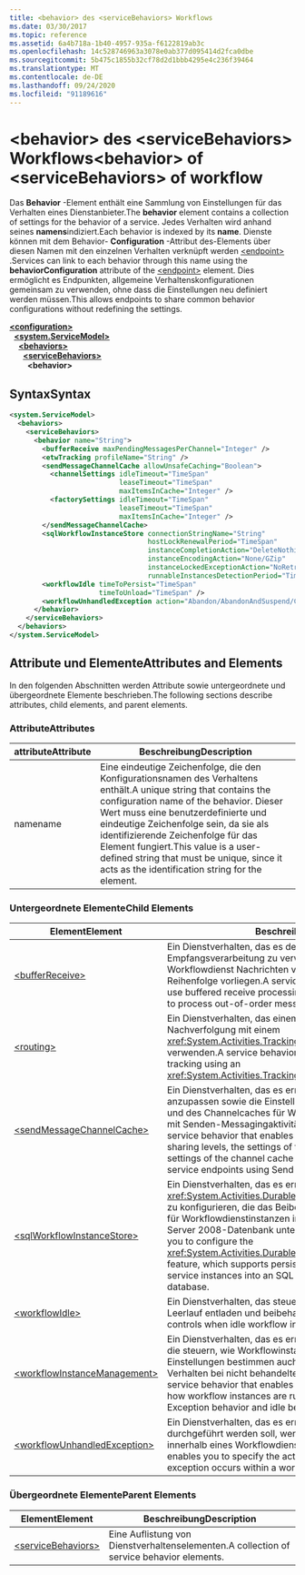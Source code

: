 ```yaml
---
title: <behavior> des <serviceBehaviors> Workflows
ms.date: 03/30/2017
ms.topic: reference
ms.assetid: 6a4b718a-1b40-4957-935a-f6122819ab3c
ms.openlocfilehash: 14c528746963a3078e0ab377d095414d2fca0dbe
ms.sourcegitcommit: 5b475c1855b32cf78d2d1bbb4295e4c236f39464
ms.translationtype: MT
ms.contentlocale: de-DE
ms.lasthandoff: 09/24/2020
ms.locfileid: "91189616"
---
```

# <a name="behavior-of-servicebehaviors-of-workflow"></a><span data-ttu-id="10daf-102">\<behavior> des \<serviceBehaviors> Workflows</span><span class="sxs-lookup"><span data-stu-id="10daf-102">\<behavior> of \<serviceBehaviors> of workflow</span></span>

<span data-ttu-id="10daf-103">Das **Behavior** -Element enthält eine Sammlung von Einstellungen für das Verhalten eines Dienstanbieter.</span><span class="sxs-lookup"><span data-stu-id="10daf-103">The **behavior** element contains a collection of settings for the behavior of a service.</span></span> <span data-ttu-id="10daf-104">Jedes Verhalten wird anhand seines **namens**indiziert.</span><span class="sxs-lookup"><span data-stu-id="10daf-104">Each behavior is indexed by its **name**.</span></span> <span data-ttu-id="10daf-105">Dienste können mit dem Behavior- **Configuration** -Attribut des-Elements über diesen Namen mit den einzelnen Verhalten verknüpft werden [\<endpoint>](../wcf/endpoint-element.md) .</span><span class="sxs-lookup"><span data-stu-id="10daf-105">Services can link to each behavior through this name using the **behaviorConfiguration** attribute of the [\<endpoint>](../wcf/endpoint-element.md) element.</span></span> <span data-ttu-id="10daf-106">Dies ermöglicht es Endpunkten, allgemeine Verhaltenskonfigurationen gemeinsam zu verwenden, ohne dass die Einstellungen neu definiert werden müssen.</span><span class="sxs-lookup"><span data-stu-id="10daf-106">This allows endpoints to share common behavior configurations without redefining the settings.</span></span>  
  
[**\<configuration>**](../configuration-element.md)\
&nbsp;&nbsp;[**\<system.ServiceModel>**](system-servicemodel-of-workflow.md)\
&nbsp;&nbsp;&nbsp;&nbsp;[**\<behaviors>**](behaviors-of-workflow.md)\
&nbsp;&nbsp;&nbsp;&nbsp;&nbsp;&nbsp;[**\<serviceBehaviors>**](servicebehaviors-of-workflow.md)\
&nbsp;&nbsp;&nbsp;&nbsp;&nbsp;&nbsp;&nbsp;&nbsp;**\<behavior>**  
  
## <a name="syntax"></a><span data-ttu-id="10daf-107">Syntax</span><span class="sxs-lookup"><span data-stu-id="10daf-107">Syntax</span></span>  
  
```xml  
<system.ServiceModel>  
  <behaviors>  
    <serviceBehaviors>  
      <behavior name="String">
        <bufferReceive maxPendingMessagesPerChannel="Integer" />
        <etwTracking profileName="String" />
        <sendMessageChannelCache allowUnsafeCaching="Boolean">
          <channelSettings idleTimeout="TimeSpan"
                           leaseTimeout="TimeSpan"
                           maxItemsInCache="Integer" />
          <factorySettings idleTimeout="TimeSpan"
                           leaseTimeout="TimeSpan"
                           maxItemsInCache="Integer" />
        </sendMessageChannelCache>
        <sqlWorkflowInstanceStore connectionStringName="String"
                                  hostLockRenewalPeriod="TimeSpan"
                                  instanceCompletionAction="DeleteNothing/DeleteAll"
                                  instanceEncodingAction="None/GZip"
                                  instanceLockedExceptionAction="NoRetry/BasicRetry/AggressiveRetry"
                                  runnableInstancesDetectionPeriod="TimeSpan" />
        <workflowIdle timeToPersist="TimeSpan"
                      timeToUnload="TimeSpan" />
        <workflowUnhandledException action="Abandon/AbandonAndSuspend/Cancel/Terminate" />
      </behavior>
    </serviceBehaviors>  
  </behaviors>  
</system.ServiceModel>  
```  
  
## <a name="attributes-and-elements"></a><span data-ttu-id="10daf-108">Attribute und Elemente</span><span class="sxs-lookup"><span data-stu-id="10daf-108">Attributes and Elements</span></span>  

 <span data-ttu-id="10daf-109">In den folgenden Abschnitten werden Attribute sowie untergeordnete und übergeordnete Elemente beschrieben.</span><span class="sxs-lookup"><span data-stu-id="10daf-109">The following sections describe attributes, child elements, and parent elements.</span></span>  
  
### <a name="attributes"></a><span data-ttu-id="10daf-110">Attribute</span><span class="sxs-lookup"><span data-stu-id="10daf-110">Attributes</span></span>  
  
|<span data-ttu-id="10daf-111">attribute</span><span class="sxs-lookup"><span data-stu-id="10daf-111">Attribute</span></span>|<span data-ttu-id="10daf-112">Beschreibung</span><span class="sxs-lookup"><span data-stu-id="10daf-112">Description</span></span>|  
|---------------|-----------------|  
|<span data-ttu-id="10daf-113">name</span><span class="sxs-lookup"><span data-stu-id="10daf-113">name</span></span>|<span data-ttu-id="10daf-114">Eine eindeutige Zeichenfolge, die den Konfigurationsnamen des Verhaltens enthält.</span><span class="sxs-lookup"><span data-stu-id="10daf-114">A unique string that contains the configuration name of the behavior.</span></span> <span data-ttu-id="10daf-115">Dieser Wert muss eine benutzerdefinierte und eindeutige Zeichenfolge sein, da sie als identifizierende Zeichenfolge für das Element fungiert.</span><span class="sxs-lookup"><span data-stu-id="10daf-115">This value is a user-defined string that must be unique, since it acts as the identification string for the element.</span></span>|  
  
### <a name="child-elements"></a><span data-ttu-id="10daf-116">Untergeordnete Elemente</span><span class="sxs-lookup"><span data-stu-id="10daf-116">Child Elements</span></span>  
  
|<span data-ttu-id="10daf-117">Element</span><span class="sxs-lookup"><span data-stu-id="10daf-117">Element</span></span>|<span data-ttu-id="10daf-118">Beschreibung</span><span class="sxs-lookup"><span data-stu-id="10daf-118">Description</span></span>|  
|-------------|-----------------|  
|[\<bufferReceive>](bufferreceive.md)|<span data-ttu-id="10daf-119">Ein Dienstverhalten, das es dem Dienst ermöglicht, gepufferte Empfangsverarbeitung zu verwenden. Dadurch kann ein Workflowdienst Nachrichten verarbeiten, die nicht in der richtigen Reihenfolge vorliegen.</span><span class="sxs-lookup"><span data-stu-id="10daf-119">A service behavior that enables a service to use buffered receive processing, which enables a workflow service to process out-of-order messages.</span></span>|  
|[\<routing>](../wcf/routing-of-servicebehavior.md)|<span data-ttu-id="10daf-120">Ein Dienstverhalten, das einem Dienst ermöglicht, die ETW-Nachverfolgung mit einem <xref:System.Activities.Tracking.EtwTrackingParticipant> zu verwenden.</span><span class="sxs-lookup"><span data-stu-id="10daf-120">A service behavior that allows a service to utilize ETW tracking using an <xref:System.Activities.Tracking.EtwTrackingParticipant>.</span></span>|  
|[\<sendMessageChannelCache>](sendmessagechannelcache.md)|<span data-ttu-id="10daf-121">Ein Dienstverhalten, das es ermöglicht, die Cachefreigabeebenen anzupassen sowie die Einstellungen des Channelfactorycaches und des Channelcaches für Workflows festzulegen, die Meldungen mit Senden-Messagingaktivitäten an Dienstendpunkte senden.</span><span class="sxs-lookup"><span data-stu-id="10daf-121">A service behavior that enables the customization of the cache sharing levels, the settings of the channel factory cache, and the settings of the channel cache for workflows that send messages to service endpoints using Send messaging activities.</span></span>|  
|[\<sqlWorkflowInstanceStore>](sqlworkflowinstancestore.md)|<span data-ttu-id="10daf-122">Ein Dienstverhalten, das es ermöglicht, die Funktion <xref:System.Activities.DurableInstancing.SqlWorkflowInstanceStore> zu konfigurieren, die das Beibehalten von Zustandsinformationen für Workflowdienstinstanzen in eine SQL Server 2005- oder SQL Server 2008-Datenbank unterstützt.</span><span class="sxs-lookup"><span data-stu-id="10daf-122">A service behavior that allows you to configure the <xref:System.Activities.DurableInstancing.SqlWorkflowInstanceStore> feature, which supports persisting state information for workflow service instances into an SQL Server 2005 or SQL Server 2008 database.</span></span>|  
|[\<workflowIdle>](workflowidle.md)|<span data-ttu-id="10daf-123">Ein Dienstverhalten, das steuert, wann Workflowinstanzen im Leerlauf entladen und beibehalten werden.</span><span class="sxs-lookup"><span data-stu-id="10daf-123">A service behavior that controls when idle workflow instances are unloaded and persisted.</span></span>|  
|[\<workflowInstanceManagement>](workflowinstancemanagement.md)|<span data-ttu-id="10daf-124">Ein Dienstverhalten, das es ermöglicht, Einstellungen anzugeben, die steuern, wie Workflowinstanzen ausgeführt werden. Diese Einstellungen bestimmen auch die Dauerhaftigkeit sowie das Verhalten bei nicht behandelten Ausnahmen und im Leerlauf.</span><span class="sxs-lookup"><span data-stu-id="10daf-124">A service behavior that enables you to specify settings that control how workflow instances are run, including persistence, unhandled Exception behavior and idle behavior.</span></span>|  
|[\<workflowUnhandledException>](workflowunhandledexception.md)|<span data-ttu-id="10daf-125">Ein Dienstverhalten, das es ermöglicht, die Aktion anzugeben, die durchgeführt werden soll, wenn eine nicht behandelte Ausnahme innerhalb eines Workflowdiensts auftritt.</span><span class="sxs-lookup"><span data-stu-id="10daf-125">A service behavior that enables you to specify the action to take when an unhandled exception occurs within a workflow service.</span></span>|  
  
### <a name="parent-elements"></a><span data-ttu-id="10daf-126">Übergeordnete Elemente</span><span class="sxs-lookup"><span data-stu-id="10daf-126">Parent Elements</span></span>  
  
|<span data-ttu-id="10daf-127">Element</span><span class="sxs-lookup"><span data-stu-id="10daf-127">Element</span></span>|<span data-ttu-id="10daf-128">Beschreibung</span><span class="sxs-lookup"><span data-stu-id="10daf-128">Description</span></span>|  
|-------------|-----------------|  
|[\<serviceBehaviors>](servicebehaviors-of-workflow.md)|<span data-ttu-id="10daf-129">Eine Auflistung von Dienstverhaltenselementen.</span><span class="sxs-lookup"><span data-stu-id="10daf-129">A collection of service behavior elements.</span></span>|
